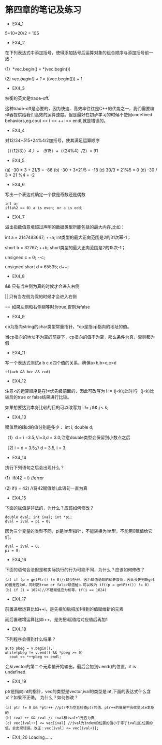 # 第四章的笔记及练习

* EX4_1

5+10*20/2 = 105

* EX4_2

在下列表达式中添加括号，使得添加括号后运算对象的组合顺序与添加括号前一致：

(1）*vec.begin() = *(vec.begin())

(2) *vec.begin() + 1 = (*(vec.begin())) + 1

* EX4_3

权衡的英文是trade-off.

这种trade-off是必要的，因为快速、高效率往往是C++的优势之一，我们需要编译器提供给我们高效的运算速度。但是最好在初步学习的时候不使用undefined behaviors,eg.cout << i << ++i << endl;就是错误的。

* EX4_4

对12/3*4+5*15+24%4/2加括号，使其满足运算顺序

（（（12/3））*4 ）+ （5*15）+（（24%4）/2）= 91

* EX4_5

(a) -30 * 3 + 21/5 = -86
(b) -30 + 3*21/5 = -18
(c) 30/3 * 21%5 = 0
(d) -30 / 3 * 21 %4 = -2

* EX4_6

写出一个表达式确定一个数是奇数还是偶数

    int a;
    if(a%2 == 0) a is even; or a is odd;

* EX4_7

溢出指数值意境超过声明的数据类型所能包括的最大内存,比如：

int a = 2147483647; ++a; int类型的最大正向范围是2的31次幂-1；

short b = 32767; ++b; short类型的最大正向范围是2的15次-1；

unsigned c = 0; --c; 

unsigned short d = 65535; d++;

* EX4_8

&& 只有当左侧为真的时候才会进入右侧

|| 只有当左侧为假的时候才会进入右侧

== 如果左侧和右侧相等时为true,否则为false

* EX4_9

cp为指向string的char类型常量指针，*cp是指cp指向的地址的值。

当cp指向的地址不为空的前提下，cp指向的值不为空，那么条件为真，否则都为假

* EX4_11

写一个表达式测试a b c d四个值的关系，确保a>b,b>c,c>d

    if(a>b && b>c && c>d)
    
* EX4_12

注意<的运算顺序是在!=优先级前面的，因此可改写为 i != (j<k);此时i与（j<k)比较后的true or false结果进行比较。

如果想要达到本身比较的目的可以改写为 i != j && j < k;

* EX4_13

赋值后的i和d的值分别是多少：
int i; double d;

（1）d = i =3.5;//i=3,d = 3.0;注意double类型会保留到小数点之后

（2) i = d = 3.5;// d = 3.5, i = 3;

* EX4_14

执行下列语句之后会出现什么？

(1）if(42 = i) //error

(2) if(i = 42) //将42赋值给i,此语句一直为真

* EX4_15

下面的赋值是非法的，为什么？应该如何修改？

    double dval; int ival; int *pi;
    dval = ival = pi = 0;
因为三个变量的类型不同，pi是int型指针，不能转换为int型，不能用0赋值给它们。

    dval = ival = 0;
    pi = 0;
    
* EX4_16

下面的语句合法但是和实际执行的行为可能不同，为什么？应该如何修改？

    (a) if (p = getPtr() != 0)//缺少括号，因为赋值语句的优先度低，因此会先判断get的值是否为0，同时把true or false赋值给p.可以改为 if((p = getPtr()) != 0)
    (b) if (i = 1024)//不是赋值应为相等，if(i == 1024)
    
* EX4_17

前置递增运算比如++i，是先相加后把加1得到的值赋给新的元素

而后置递增运算比如i++，是先把i赋值给对应值后再加1

* EX4_18

下列程序会得到什么结果？

    auto pbeg = v.begin();
    while(pbeg != v.end() && *pbeg >= 0)
      cout << *++pbeg << endl;
会从vector的第二个元素值开始输出，最后会加到v.end()的位置，it is undefined.

* EX4_19

ptr是指向int的指针，vec的类型是vector<int>,ival的类型是int,下面的表达式什么含义？如果不正确， 为什么？如何修改？

    (a) ptr != 0 && *ptr++ //ptr不为空且检查ptr的值，ptr++的值是不会改变pte本身的
    (b) ival ++ && ival // ival和ival+1是否为真
    (c) vec[ival++] <= vec[ival] //ival为index的位置的值小于等于ival加1位置的值，会出现错误。改正：vec[ival] <= vec[ival+1];
    
* EX4_20
Loading......

